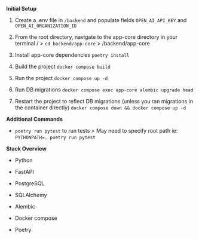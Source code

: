 **Initial Setup**

1. Create a .env file in `/backend` and populate fields `OPEN_AI_API_KEY` and `OPEN_AI_ORGANIZATION_ID`

2. From the root directory, navigate to the app-core directory in your terminal
   / > `cd backend/app-core` > /backend/app-core

3. Install app-core dependencies
   `poetry install`

4. Build the project
   `docker compose build`

5. Run the project
   `docker compose up -d`

6. Run DB migrations
   `docker compose exec app-core alembic upgrade head`

7. Restart the project to reflect DB migrations (unless you ran migrations in the container directly)
   `docker compose down && docker compose up -d`

**Additional Commands**

- `poetry run pytest` to run tests > May need to specify root path ie: `PYTHONPATH=. poetry run pytest`

**Stack Overview**

- Python
- FastAPI

- PostgreSQL
- SQLAlchemy
- Alembic

- Docker compose
- Poetry
